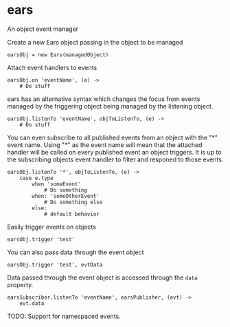 ears
====

An object event manager


Create a new Ears object passing in the object to be managed

    earsObj = new Ears(managedObject)

Attach event handlers to events

    earsObj.on 'eventName', (e) ->
        # Do stuff

ears has an alternative syntax which changes the focus from events managed by the triggering object being managed by the listening object.

    earsObj.listenTo 'eventName', objToListenTo, (e) ->
        # Do stuff
        
You can even subscribe to all published events from an object with the "\*" event name. Using "\*" as the event name will mean that the attached handler will be called on every published event an object triggers. It is up to the subscribing objects event handler to filter and responed to those events.

    earsObj.listenTo '*', objToListenTo, (e) ->
        case e.type
            when 'someEvent'
                # Do something
            when: 'someOtherEvent'
                # Do something else
            else:
                # default behavior

Easily trigger events on objects

    earsObj.trigger 'test'

You can also pass data through the event object

    earsObj.trigger 'test', evtData

Data passed through the event object is accessed through the `data` property.

    earsSubscriber.listenTo 'eventName', earsPublisher, (evt) ->
        evt.data

TODO: Support for namespaced events.
